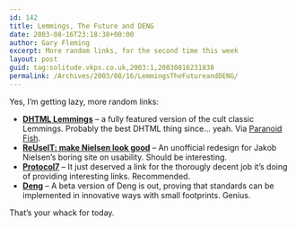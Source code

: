 ```yaml
---
id: 142
title: Lemmings, The Future and DENG
date: 2003-08-16T23:18:38+00:00
author: Gary Fleming
excerpt: More random links, for the second time this week
layout: post
guid: tag:solitude.vkps.co.uk,2003:1,20030816231838
permalink: /Archives/2003/08/16/LemmingsTheFutureandDENG/
---
```

Yes, I&#8217;m getting lazy, more random links:

  * **[D<acronym title="HyperText Markup Language">HTML</acronym> Lemmings](http://www.xs4all.nl/~crisp/lemmings/)** &#8211; a fully featured version of the cult classic Lemmings. Probably the best DHTML thing since&#8230; yeah. Via [Paranoid Fish](http://www.paranoidfish.org/links/).
  * **[ReUseIT: make Nielsen look good](http://www.builtforthefuture.com/reuseit/)** &#8211; An unofficial redesign for Jakob Nielsen&#8217;s boring site on usability. Should be interesting.
  * **[Protocol7](http://www.protocol7.com/)** &#8211; It just deserved a link for the thorougly decent job it&#8217;s doing of providing interesting links. Recommended.
  * **[Deng](http://claus.packts.net/deng/)** &#8211; A beta version of Deng is out, proving that standards can be implemented in innovative ways with small footprints. Genius.

That&#8217;s your whack for today.